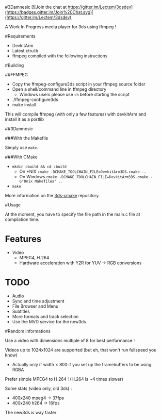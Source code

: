 #3Damnesic [![Join the chat at https://gitter.im/Lectem/3dsdev](https://badges.gitter.im/Join%20Chat.svg)](https://gitter.im/Lectem/3dsdev)

A Work In Progress media player for 3ds using ffmpeg !

#Requirements

* DevkitArm
* Latest ctrulib
* ffmpeg compiled with the following instructions

#Building 

##FFMPEG

* Copy the ffmpeg-configure3ds script in your ffmpeg source folder
* Open a shell/command line in ffmpeg directory
    - Windows users please use `sh` before starting the script
* ./ffmpeg-configure3ds
* make install

This will compile ffmpeg (with only a few features) with devkitArm and install it as a portlib

##3Damnesic

###With the Makefile

Simply use `make`.

###With CMake

* `mkdir cbuild && cd cbuild`
    * On *NIX `cmake -DCMAKE_TOOLCHAIN_FILE=DevkitArm3DS.cmake ..`
    * On Windows `cmake -DCMAKE_TOOLCHAIN_FILE=DevkitArm3DS.cmake -G"Unix Makefiles" ..`
* `make`

More information on the [3ds-cmake](https://github.com/Lectem/3ds-cmake) repository.

#Usage

At the moment, you have to specify the file path in the main.c file at compilation time.


# Features

* Video
    - MPEG4, H.264
    - Hardware acceleration with Y2R for YUV -> RGB conversions
    
# TODO

* Audio
* Sync and time adjustment
* File Browser and Menu
* Subtitles
* More formats and track selection
* Use the MVD service for the new3ds

#Random informations

Use a video with dimensions multiple of 8 for best performance !

Videos up to 1024x1024 are supported (but eh, that won't run fullspeed you know)
- Actually only if width < 800 if you set up the framebuffers to be using RGBA

Prefer simple MPEG4 to H.264 ! (H.264 is  ~4 times slower)
 
Some stats (video only, old 3ds) :

* 400x240 mpeg4 -> 37fps
* 400x240 h264  -> 16fps

The new3ds is way faster